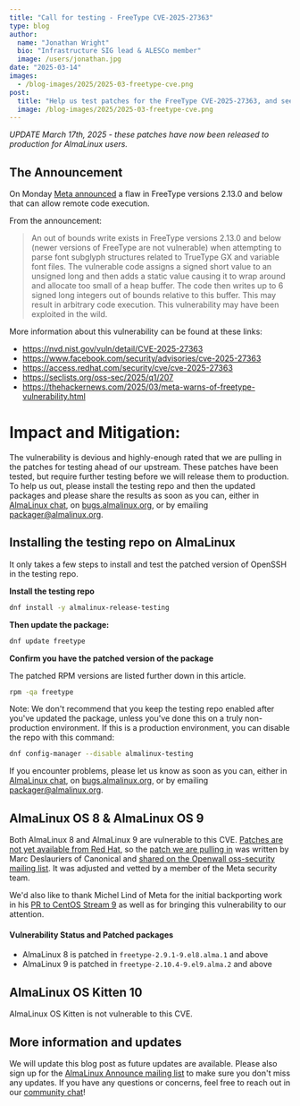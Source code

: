 ```yaml
---
title: "Call for testing - FreeType CVE-2025-27363"
type: blog
author:
  name: "Jonathan Wright"
  bio: "Infrastructure SIG lead & ALESCo member"
  image: /users/jonathan.jpg
date: "2025-03-14"
images:
  - /blog-images/2025/2025-03-freetype-cve.png
post:
  title: "Help us test patches for the FreeType CVE-2025-27363, and see the current status of those patches"
  image: /blog-images/2025/2025-03-freetype-cve.png
---
```


_UPDATE March 17th, 2025 - these patches have now been released to production for AlmaLinux users._

## The Announcement

On Monday [Meta announced](https://www.facebook.com/security/advisories/cve-2025-27363) a flaw in FreeType versions 2.13.0 and below that can allow remote code execution.

From the announcement:

> An out of bounds write exists in FreeType versions 2.13.0 and below (newer versions of FreeType are not vulnerable) when attempting to parse font subglyph structures related to TrueType GX and variable font files. The vulnerable code assigns a signed short value to an unsigned long and then adds a static value causing it to wrap around and allocate too small of a heap buffer. The code then writes up to 6 signed long integers out of bounds relative to this buffer. This may result in arbitrary code execution. This vulnerability may have been exploited in the wild.

More information about this vulnerability can be found at these links:

- <https://nvd.nist.gov/vuln/detail/CVE-2025-27363>
- <https://www.facebook.com/security/advisories/cve-2025-27363>
- <https://access.redhat.com/security/cve/cve-2025-27363>
- <https://seclists.org/oss-sec/2025/q1/207>
- <https://thehackernews.com/2025/03/meta-warns-of-freetype-vulnerability.html>

# Impact and Mitigation:

The vulnerability is devious and highly-enough rated that we are pulling in the patches for testing ahead of our upstream. These patches have been tested, but require further testing before we will release them to production. To help us out, please install the testing repo and then the updated packages and please share the results as soon as you can, either in [AlmaLinux chat](https://chat.almalinux.org), on [bugs.almalinux.org](https://bugs.almalinux.org), or by emailing [packager@almalinux.org](packager@almalinux.org).

## Installing the testing repo on AlmaLinux

It only takes a few steps to install and test the patched version of OpenSSH in the testing repo.

**Install the testing repo**

```bash
dnf install -y almalinux-release-testing
```

**Then update the package:**

```bash
dnf update freetype
```

**Confirm you have the patched version of the package**

The patched RPM versions are listed further down in this article.

```bash
rpm -qa freetype
```

Note: We don't recommend that you keep the testing repo enabled after you've updated the package, unless you've done this on a truly non-production environment. If this is a production environment, you can disable the repo with this command:

```bash
dnf config-manager --disable almalinux-testing
```

If you encounter problems, please let us know as soon as you can, either in [AlmaLinux chat](https://chat.almalinux.org), on [bugs.almalinux.org](https://bugs.almalinux.org), or by emailing [packager@almalinux.org](packager@almalinux.org).

## AlmaLinux OS 8 & AlmaLinux OS 9

Both AlmaLinux 8 and AlmaLinux 9 are vulnerable to this CVE. [Patches are not yet available from Red Hat](https://access.redhat.com/security/cve/cve-2025-27363), so the [patch we are pulling in](https://git.almalinux.org/jonathan/freetype/src/commit/dbe419ab4f282424ccf4b01c6bf5df4b7aa45d50/SOURCES/freetype-2.10.4-cve-2025-27363.patch) was written by Marc Deslauriers of Canonical and [shared on the Openwall oss-security mailing list](https://www.openwall.com/lists/oss-security/2025/03/14/3). It was adjusted and vetted by a member of the Meta security team.

We'd also like to thank Michel Lind of Meta for the initial backporting work in his [PR to CentOS Stream 9](https://gitlab.com/redhat/centos-stream/rpms/freetype/-/merge_requests/8) as well as for bringing this vulnerability to our attention.

#### Vulnerability Status and Patched packages

- AlmaLinux 8 is patched in `freetype-2.9.1-9.el8.alma.1` and above
- AlmaLinux 9 is patched in `freetype-2.10.4-9.el9.alma.2` and above

## AlmaLinux OS Kitten 10

AlmaLinux OS Kitten is not vulnerable to this CVE.

## More information and updates

We will update this blog post as future updates are available. Please also sign up for the [AlmaLinux Announce mailing list](https://lists.almalinux.org/mailman3/lists/announce.lists.almalinux.org/) to make sure you don't miss any updates. If you have any questions or concerns, feel free to reach out in our [community chat](https://chat.almalinux.org)!

